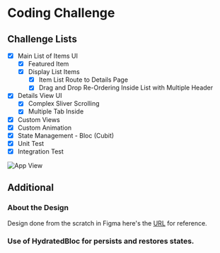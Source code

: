 # Coding Challenge

## Challenge Lists

- [x] Main List of Items UI
    - [x] Featured Item
    - [x] Display List Items
        - [x] Item List Route to Details Page
        - [x] Drag and Drop Re-Ordering Inside List with Multiple Header
- [x] Details View UI
    - [x] Complex Sliver Scrolling
    - [x] Multiple Tab Inside

- [x] Custom Views 
- [x] Custom Animation 
- [x] State Management - Bloc (Cubit) 
- [x] Unit Test
- [x] Integration Test

![App View](https://jeffmilanes.s3-ap-southeast-1.amazonaws.com/integration_test.gif)


## Additional

### About the Design

Design done from the scratch in Figma here's the [URL](https://www.figma.com/file/7oUQuwPfF6lalsafK0Dcyv/Lyrics.?node-id=0%3A1) for reference.

### Use of HydratedBloc for persists and restores states.

